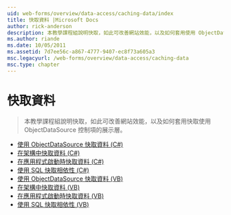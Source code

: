 ```yaml
---
uid: web-forms/overview/data-access/caching-data/index
title: 快取資料 |Microsoft Docs
author: rick-anderson
description: 本教學課程組說明快取，如此可改善網站效能，以及如何套用使用 ObjectDataSource 控制項的展示層快取...
ms.author: riande
ms.date: 10/05/2011
ms.assetid: 7d7ee56c-a867-4777-9407-ec8f73a605a3
msc.legacyurl: /web-forms/overview/data-access/caching-data
msc.type: chapter
---
```

<a name="caching-data"></a>快取資料
====================
> 本教學課程組說明快取，如此可改善網站效能，以及如何套用快取使用 ObjectDataSource 控制項的展示層。


- [使用 ObjectDataSource 快取資料 (C#)](caching-data-with-the-objectdatasource-cs.md)
- [在架構中快取資料 (C#)](caching-data-in-the-architecture-cs.md)
- [在應用程式啟動時快取資料 (C#)](caching-data-at-application-startup-cs.md)
- [使用 SQL 快取相依性 (C#)](using-sql-cache-dependencies-cs.md)
- [使用 ObjectDataSource 快取資料 (VB)](caching-data-with-the-objectdatasource-vb.md)
- [在架構中快取資料 (VB)](caching-data-in-the-architecture-vb.md)
- [在應用程式啟動時快取資料 (VB)](caching-data-at-application-startup-vb.md)
- [使用 SQL 快取相依性 (VB)](using-sql-cache-dependencies-vb.md)
